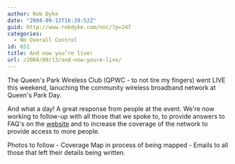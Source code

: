 ```yaml
---
author: Rob Dyke
date: "2004-09-13T16:39:52Z"
guid: http://www.robdyke.com/noc/?p=247
categories:
  - No Overall Control
id: 651
title: And now you’re live!
url: /2004/09/13/and-now-youre-live/
---
```

The Queen's Park Wireless Club (QPWC - to not tire my fingers) went LIVE this weekend, lanuching the community wireless broadband network at Queen's Park Day.

And what a day! A great response from people at the event. We're now working to follow-up with all those that we spoke to, to provide answers to FAQ's on the [website](http://www.queenspark.me.uk) and to increase the coverage of the network to provide access to more people.

Photos to follow - Coverage Map in process of being mapped - Emails to all those that left their details being written.
